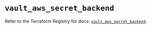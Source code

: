 # `vault_aws_secret_backend`

Refer to the Terraform Registry for docs: [`vault_aws_secret_backend`](https://registry.terraform.io/providers/hashicorp/vault/5.2.1/docs/resources/aws_secret_backend).
